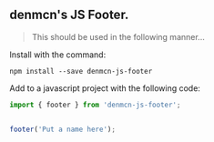 ## denmcn's JS Footer.  
> This should be used in the following manner... 

Install with the command: 

```
npm install --save denmcn-js-footer
```

Add to a javascript project with the following code:

```javascript 
import { footer } from 'denmcn-js-footer'; 


footer('Put a name here');
```